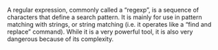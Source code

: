 A regular expression, commonly called a “regexp”,
is a sequence of characters that define a search pattern.
It is mainly for use in pattern matching with strings,
or string matching (i.e. it operates like a “find and replace” command).
While it is a very powerful tool, it is also very dangerous because of its complexity.
